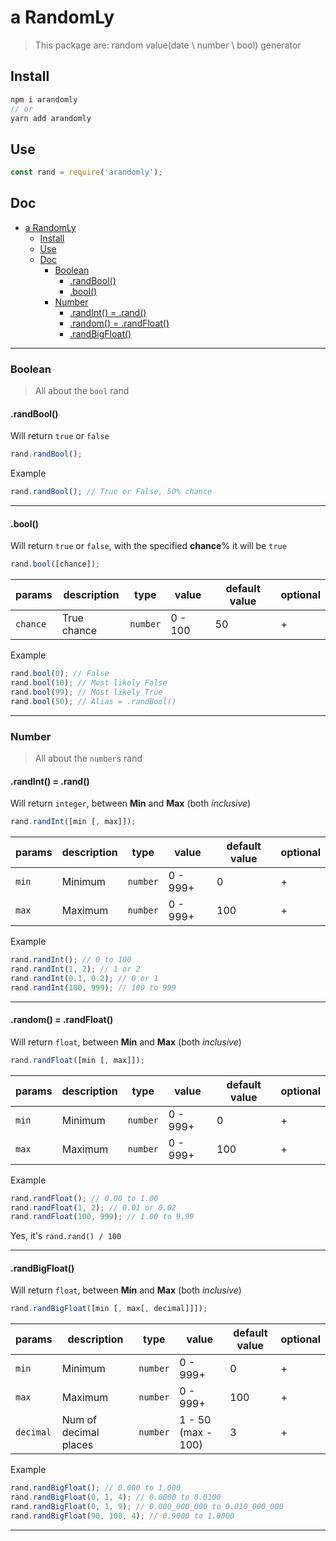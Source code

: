 # a RandomLy

> This package are: random value(date \ number \ bool) generator

## Install

```c
npm i arandomly
// or
yarn add arandomly
```

## Use

```javascript
const rand = require('arandomly');
```

## Doc

- [a RandomLy](#a-randomly)
	- [Install](#install)
	- [Use](#use)
	- [Doc](#doc)
		- [Boolean](#boolean)
			- [.randBool()](#randbool)
			- [.bool()](#bool)
		- [Number](#number)
			- [.randInt() = .rand()](#randint--rand)
			- [.random() = .randFloat()](#random--randfloat)
			- [.randBigFloat()](#randbigfloat)

---

### Boolean

> All about the `bool` rand

#### .randBool()

Will return `true` or `false`

```js
rand.randBool();
```

Example

```js
rand.randBool(); // True or False, 50% chance
```

---

#### .bool()

Will return `true` or `false`, with the specified **chance**% it will be `true`

```js
rand.bool([chance]);
```

| params   | description | type     | value   | default value | optional |
| -------- | ----------- | -------- | ------- | ------------- | -------- |
| `chance` | True chance | `number` | 0 - 100 | 50            | +        |

Example

```js
rand.bool(0); // False
rand.bool(10); // Most likely False
rand.bool(99); // Most likely True
rand.bool(50); // Alias = .randBool()
```

---

### Number

> All about the `number`s rand

#### .randInt() = .rand()

Will return `integer`, between **Min** and **Max** (both _inclusive_)

```js
rand.randInt([min [, max]]);
```

| params | description | type     | value    | default value | optional |
| ------ | ----------- | -------- | -------- | ------------- | -------- |
| `min`  | Minimum     | `number` | 0 - 999+ | 0             | +        |
| `max`  | Maximum     | `number` | 0 - 999+ | 100           | +        |

Example

```js
rand.randInt(); // 0 to 100
rand.randInt(1, 2); // 1 or 2
rand.randInt(0.1, 0.2); // 0 or 1
rand.randInt(100, 999); // 100 to 999
```

---

#### .random() = .randFloat()

Will return `float`, between **Min** and **Max** (both _inclusive_)

```js
rand.randFloat([min [, max]]);
```

| params | description | type     | value    | default value | optional |
| ------ | ----------- | -------- | -------- | ------------- | -------- |
| `min`  | Minimum     | `number` | 0 - 999+ | 0             | +        |
| `max`  | Maximum     | `number` | 0 - 999+ | 100           | +        |

Example

```js
rand.randFloat(); // 0.00 to 1.00
rand.randFloat(1, 2); // 0.01 or 0.02
rand.randFloat(100, 999); // 1.00 to 9.99
```

Yes, it's `rand.rand() / 100`

---


#### .randBigFloat()

Will return `float`, between **Min** and **Max** (both _inclusive_)

```js
rand.randBigFloat([min [, max[, decimal]]]);
```

| params    | description           | type     | value              | default value | optional |
| --------- | --------------------- | -------- | ------------------ | ------------- | -------- |
| `min`     | Minimum               | `number` | 0 - 999+           | 0             | +        |
| `max`     | Maximum               | `number` | 0 - 999+           | 100           | +        |
| `decimal` | Num of decimal places | `number` | 1 - 50 (max - 100) | 3             | +        |

Example

```js
rand.randBigFloat(); // 0.000 to 1.000
rand.randBigFloat(0, 1, 4); // 0.0000 to 0.0100
rand.randBigFloat(0, 1, 9); // 0.000_000_000 to 0.010_000_000
rand.randBigFloat(90, 100, 4); // 0.9000 to 1.0000
```

---
